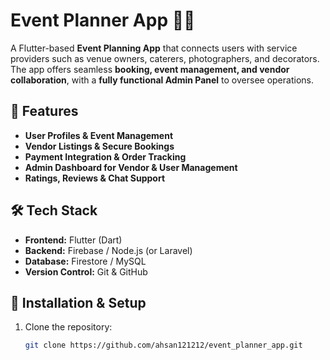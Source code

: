 # Event Planner App 📅🎉

A Flutter-based **Event Planning App** that connects users with service providers such as venue owners, caterers, photographers, and decorators. The app offers seamless **booking, event management, and vendor collaboration**, with a **fully functional Admin Panel** to oversee operations.

## 🚀 Features
- **User Profiles & Event Management**
- **Vendor Listings & Secure Bookings**
- **Payment Integration & Order Tracking**
- **Admin Dashboard for Vendor & User Management**
- **Ratings, Reviews & Chat Support**

## 🛠 Tech Stack
- **Frontend:** Flutter (Dart)
- **Backend:** Firebase / Node.js (or Laravel)
- **Database:** Firestore / MySQL
- **Version Control:** Git & GitHub

## 🔧 Installation & Setup
1. Clone the repository:
   ```sh
   git clone https://github.com/ahsan121212/event_planner_app.git
